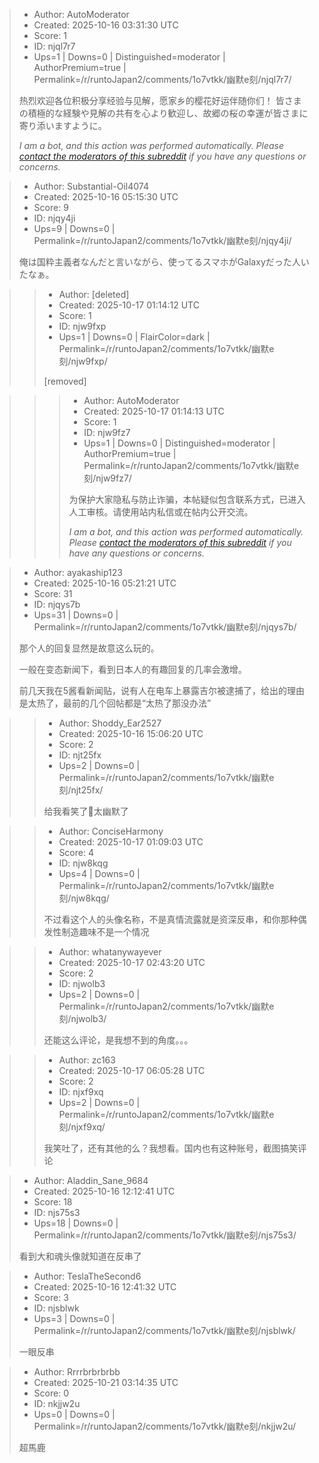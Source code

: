 > - Author: AutoModerator
> - Created: 2025-10-16 03:31:30 UTC
> - Score: 1
> - ID: njql7r7
> - Ups=1 | Downs=0 | Distinguished=moderator | AuthorPremium=true | Permalink=/r/runtoJapan2/comments/1o7vtkk/幽默e刻/njql7r7/
>
> 热烈欢迎各位积极分享经验与见解，愿家乡的樱花好运伴随你们！
> 皆さまの積極的な経験や見解の共有を心より歓迎し、故郷の桜の幸運が皆さまに寄り添いますように。
> 
> *I am a bot, and this action was performed automatically. Please [contact the moderators of this subreddit](/message/compose/?to=/r/runtoJapan2) if you have any questions or concerns.*

> - Author: Substantial-Oil4074
> - Created: 2025-10-16 05:15:30 UTC
> - Score: 9
> - ID: njqy4ji
> - Ups=9 | Downs=0 | Permalink=/r/runtoJapan2/comments/1o7vtkk/幽默e刻/njqy4ji/
>
> 俺は国粋主義者なんだと言いながら、使ってるスマホがGalaxyだった人いたなぁ。

>> - Author: [deleted]
>> - Created: 2025-10-17 01:14:12 UTC
>> - Score: 1
>> - ID: njw9fxp
>> - Ups=1 | Downs=0 | FlairColor=dark | Permalink=/r/runtoJapan2/comments/1o7vtkk/幽默e刻/njw9fxp/
>>
>> [removed]

>>> - Author: AutoModerator
>>> - Created: 2025-10-17 01:14:13 UTC
>>> - Score: 1
>>> - ID: njw9fz7
>>> - Ups=1 | Downs=0 | Distinguished=moderator | AuthorPremium=true | Permalink=/r/runtoJapan2/comments/1o7vtkk/幽默e刻/njw9fz7/
>>>
>>> 为保护大家隐私与防止诈骗，本帖疑似包含联系方式，已进入人工审核。请使用站内私信或在帖内公开交流。
>>> 
>>> *I am a bot, and this action was performed automatically. Please [contact the moderators of this subreddit](/message/compose/?to=/r/runtoJapan2) if you have any questions or concerns.*

> - Author: ayakaship123
> - Created: 2025-10-16 05:21:21 UTC
> - Score: 31
> - ID: njqys7b
> - Ups=31 | Downs=0 | Permalink=/r/runtoJapan2/comments/1o7vtkk/幽默e刻/njqys7b/
>
> 那个人的回复显然是故意这么玩的。
> 
> 一般在变态新闻下，看到日本人的有趣回复的几率会激增。
> 
> 前几天我在5酱看新闻贴，说有人在电车上暴露吉尔被逮捕了，给出的理由是太热了，最前的几个回帖都是“太热了那没办法”

>> - Author: Shoddy_Ear2527
>> - Created: 2025-10-16 15:06:20 UTC
>> - Score: 2
>> - ID: njt25fx
>> - Ups=2 | Downs=0 | Permalink=/r/runtoJapan2/comments/1o7vtkk/幽默e刻/njt25fx/
>>
>> 给我看笑了🤭太幽默了

>> - Author: ConciseHarmony
>> - Created: 2025-10-17 01:09:03 UTC
>> - Score: 4
>> - ID: njw8kqg
>> - Ups=4 | Downs=0 | Permalink=/r/runtoJapan2/comments/1o7vtkk/幽默e刻/njw8kqg/
>>
>> 不过看这个人的头像名称，不是真情流露就是资深反串，和你那种偶发性制造趣味不是一个情况

>> - Author: whatanywayever
>> - Created: 2025-10-17 02:43:20 UTC
>> - Score: 2
>> - ID: njwolb3
>> - Ups=2 | Downs=0 | Permalink=/r/runtoJapan2/comments/1o7vtkk/幽默e刻/njwolb3/
>>
>> 还能这么评论，是我想不到的角度。。。

>> - Author: zc163
>> - Created: 2025-10-17 06:05:28 UTC
>> - Score: 2
>> - ID: njxf9xq
>> - Ups=2 | Downs=0 | Permalink=/r/runtoJapan2/comments/1o7vtkk/幽默e刻/njxf9xq/
>>
>> 我笑吐了，还有其他的么？我想看。国内也有这种账号，截图搞笑评论

> - Author: Aladdin_Sane_9684
> - Created: 2025-10-16 12:12:41 UTC
> - Score: 18
> - ID: njs75s3
> - Ups=18 | Downs=0 | Permalink=/r/runtoJapan2/comments/1o7vtkk/幽默e刻/njs75s3/
>
> 看到大和魂头像就知道在反串了

> - Author: TeslaTheSecond6
> - Created: 2025-10-16 12:41:32 UTC
> - Score: 3
> - ID: njsblwk
> - Ups=3 | Downs=0 | Permalink=/r/runtoJapan2/comments/1o7vtkk/幽默e刻/njsblwk/
>
> 一眼反串

> - Author: Rrrrbrbrbrbb
> - Created: 2025-10-21 03:14:35 UTC
> - Score: 0
> - ID: nkjjw2u
> - Ups=0 | Downs=0 | Permalink=/r/runtoJapan2/comments/1o7vtkk/幽默e刻/nkjjw2u/
>
> 超馬鹿
